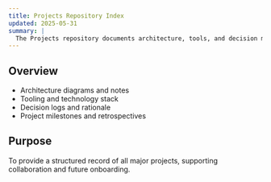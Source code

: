 ```yaml
---
title: Projects Repository Index
updated: 2025-05-31
summary: |
  The Projects repository documents architecture, tools, and decision maps for all major initiatives. It includes technical notes, project timelines, and rationale for key choices, supporting both ongoing development and historical reference.
---
```


## Overview
- Architecture diagrams and notes
- Tooling and technology stack
- Decision logs and rationale
- Project milestones and retrospectives

## Purpose
To provide a structured record of all major projects, supporting collaboration and future onboarding.
